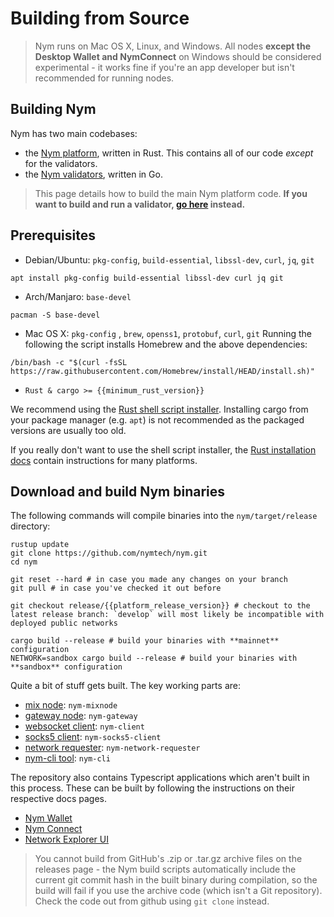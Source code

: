 # Building from Source

> Nym runs on Mac OS X, Linux, and Windows. All nodes **except the Desktop Wallet and NymConnect** on Windows should be considered experimental - it works fine if you're an app developer but isn't recommended for running nodes.

## Building Nym
Nym has two main codebases:

- the [Nym platform](https://github.com/nymtech/nym), written in Rust. This contains all of our code _except_ for the validators.
- the [Nym validators](https://github.com/nymtech/nyxd), written in Go.

> This page details how to build the main Nym platform code. **If you want to build and run a validator, [go here](../nodes/validator.md) instead.**

## Prerequisites
- Debian/Ubuntu: `pkg-config`, `build-essential`, `libssl-dev`, `curl`, `jq`, `git`

```
apt install pkg-config build-essential libssl-dev curl jq git
```

- Arch/Manjaro: `base-devel`

```
pacman -S base-devel
```

- Mac OS X: `pkg-config` , `brew`, `openss1`, `protobuf`, `curl`, `git`
Running the following the script installs Homebrew and the above dependencies:

```
/bin/bash -c "$(curl -fsSL https://raw.githubusercontent.com/Homebrew/install/HEAD/install.sh)"
```

- `Rust & cargo >= {{minimum_rust_version}}`

We recommend using the [Rust shell script installer](https://www.rust-lang.org/tools/install). Installing cargo from your package manager (e.g. `apt`) is not recommended as the packaged versions are usually too old.

If you really don't want to use the shell script installer, the [Rust installation docs](https://forge.rust-lang.org/infra/other-installation-methods.html) contain instructions for many platforms.

## Download and build Nym binaries
The following commands will compile binaries into the `nym/target/release` directory:

```
rustup update
git clone https://github.com/nymtech/nym.git
cd nym

git reset --hard # in case you made any changes on your branch
git pull # in case you've checked it out before

git checkout release/{{platform_release_version}} # checkout to the latest release branch: `develop` will most likely be incompatible with deployed public networks

cargo build --release # build your binaries with **mainnet** configuration
NETWORK=sandbox cargo build --release # build your binaries with **sandbox** configuration
```

Quite a bit of stuff gets built. The key working parts are:

* [mix node](../nodes/mixnode.md): `nym-mixnode`
* [gateway node](../nodes/gateway.md): `nym-gateway`
* [websocket client](../clients/websocket-client.md): `nym-client`
* [socks5 client](../clients/socks5-client.md): `nym-socks5-client`
* [network requester](../nodes/network-requester.md): `nym-network-requester`
* [nym-cli tool](../tools/nym-cli.md): `nym-cli`

The repository also contains Typescript applications which aren't built in this process. These can be built by following the instructions on their respective docs pages.
* [Nym Wallet](../wallet/desktop-wallet.md)
* [Nym Connect](https://nymtech.net/developers/quickstart/nymconnect-gui.html)
* [Network Explorer UI](../explorers/mixnet-explorer.md)

> You cannot build from GitHub's .zip or .tar.gz archive files on the releases page - the Nym build scripts automatically include the current git commit hash in the built binary during compilation, so the build will fail if you use the archive code (which isn't a Git repository). Check the code out from github using `git clone` instead.

